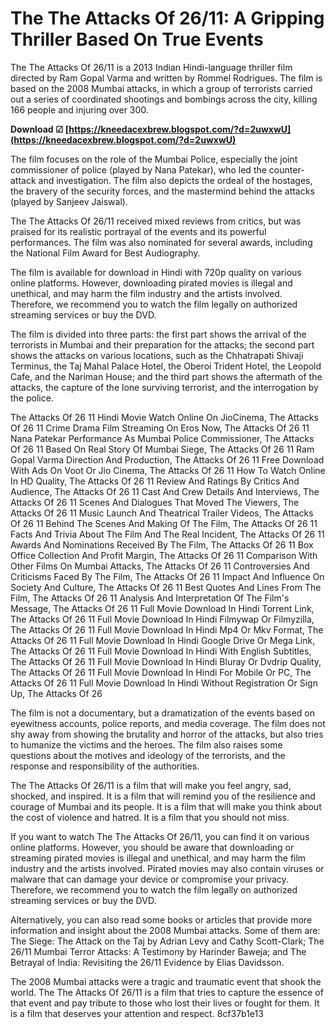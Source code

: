 
 
# The The Attacks Of 26/11: A Gripping Thriller Based On True Events
 
The The Attacks Of 26/11 is a 2013 Indian Hindi-language thriller film directed by Ram Gopal Varma and written by Rommel Rodrigues. The film is based on the 2008 Mumbai attacks, in which a group of terrorists carried out a series of coordinated shootings and bombings across the city, killing 166 people and injuring over 300.
 
**Download ☑ [https://kneedacexbrew.blogspot.com/?d=2uwxwU](https://kneedacexbrew.blogspot.com/?d=2uwxwU)**


 
The film focuses on the role of the Mumbai Police, especially the joint commissioner of police (played by Nana Patekar), who led the counter-attack and investigation. The film also depicts the ordeal of the hostages, the bravery of the security forces, and the mastermind behind the attacks (played by Sanjeev Jaiswal).
 
The The Attacks Of 26/11 received mixed reviews from critics, but was praised for its realistic portrayal of the events and its powerful performances. The film was also nominated for several awards, including the National Film Award for Best Audiography.
 
The film is available for download in Hindi with 720p quality on various online platforms. However, downloading pirated movies is illegal and unethical, and may harm the film industry and the artists involved. Therefore, we recommend you to watch the film legally on authorized streaming services or buy the DVD.
  
The film is divided into three parts: the first part shows the arrival of the terrorists in Mumbai and their preparation for the attacks; the second part shows the attacks on various locations, such as the Chhatrapati Shivaji Terminus, the Taj Mahal Palace Hotel, the Oberoi Trident Hotel, the Leopold Cafe, and the Nariman House; and the third part shows the aftermath of the attacks, the capture of the lone surviving terrorist, and the interrogation by the police.
 
The Attacks Of 26 11 Hindi Movie Watch Online On JioCinema,  The Attacks Of 26 11 Crime Drama Film Streaming On Eros Now,  The Attacks Of 26 11 Nana Patekar Performance As Mumbai Police Commissioner,  The Attacks Of 26 11 Based On Real Story Of Mumbai Siege,  The Attacks Of 26 11 Ram Gopal Varma Direction And Production,  The Attacks Of 26 11 Free Download With Ads On Voot Or Jio Cinema,  The Attacks Of 26 11 How To Watch Online In HD Quality,  The Attacks Of 26 11 Review And Ratings By Critics And Audience,  The Attacks Of 26 11 Cast And Crew Details And Interviews,  The Attacks Of 26 11 Scenes And Dialogues That Moved The Viewers,  The Attacks Of 26 11 Music Launch And Theatrical Trailer Videos,  The Attacks Of 26 11 Behind The Scenes And Making Of The Film,  The Attacks Of 26 11 Facts And Trivia About The Film And The Real Incident,  The Attacks Of 26 11 Awards And Nominations Received By The Film,  The Attacks Of 26 11 Box Office Collection And Profit Margin,  The Attacks Of 26 11 Comparison With Other Films On Mumbai Attacks,  The Attacks Of 26 11 Controversies And Criticisms Faced By The Film,  The Attacks Of 26 11 Impact And Influence On Society And Culture,  The Attacks Of 26 11 Best Quotes And Lines From The Film,  The Attacks Of 26 11 Analysis And Interpretation Of The Film's Message,  The Attacks Of 26 11 Full Movie Download In Hindi Torrent Link,  The Attacks Of 26 11 Full Movie Download In Hindi Filmywap Or Filmyzilla,  The Attacks Of 26 11 Full Movie Download In Hindi Mp4 Or Mkv Format,  The Attacks Of 26 11 Full Movie Download In Hindi Google Drive Or Mega Link,  The Attacks Of 26 11 Full Movie Download In Hindi With English Subtitles,  The Attacks Of 26 11 Full Movie Download In Hindi Bluray Or Dvdrip Quality,  The Attacks Of 26 11 Full Movie Download In Hindi For Mobile Or PC,  The Attacks Of 26 11 Full Movie Download In Hindi Without Registration Or Sign Up,  The Attacks Of 26
 
The film is not a documentary, but a dramatization of the events based on eyewitness accounts, police reports, and media coverage. The film does not shy away from showing the brutality and horror of the attacks, but also tries to humanize the victims and the heroes. The film also raises some questions about the motives and ideology of the terrorists, and the response and responsibility of the authorities.
 
The The Attacks Of 26/11 is a film that will make you feel angry, sad, shocked, and inspired. It is a film that will remind you of the resilience and courage of Mumbai and its people. It is a film that will make you think about the cost of violence and hatred. It is a film that you should not miss.
  
If you want to watch The The Attacks Of 26/11, you can find it on various online platforms. However, you should be aware that downloading or streaming pirated movies is illegal and unethical, and may harm the film industry and the artists involved. Pirated movies may also contain viruses or malware that can damage your device or compromise your privacy. Therefore, we recommend you to watch the film legally on authorized streaming services or buy the DVD.
 
Alternatively, you can also read some books or articles that provide more information and insight about the 2008 Mumbai attacks. Some of them are: The Siege: The Attack on the Taj by Adrian Levy and Cathy Scott-Clark; The 26/11 Mumbai Terror Attacks: A Testimony by Harinder Baweja; and The Betrayal of India: Revisiting the 26/11 Evidence by Elias Davidsson.
 
The 2008 Mumbai attacks were a tragic and traumatic event that shook the world. The The Attacks Of 26/11 is a film that tries to capture the essence of that event and pay tribute to those who lost their lives or fought for them. It is a film that deserves your attention and respect.
 8cf37b1e13
 
